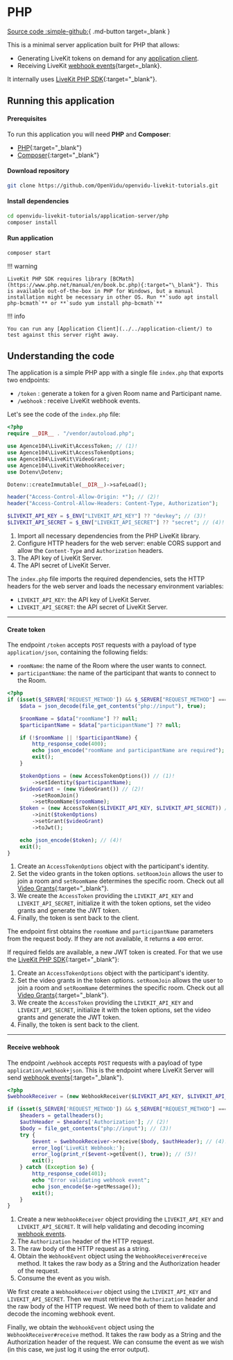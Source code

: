 # PHP

[Source code :simple-github:](https://github.com/OpenVidu/openvidu-livekit-tutorials/tree/master/application-server/php){ .md-button target=\_blank }

This is a minimal server application built for PHP  that allows:

- Generating LiveKit tokens on demand for any [application client](../../application-client/).
- Receiving LiveKit [webhook events](https://docs.livekit.io/realtime/server/webhooks/){target=\_blank}.

It internally uses [LiveKit PHP SDK](https://github.com/agence104/livekit-server-sdk-php){:target="\_blank"}.

## Running this application

#### Prerequisites

To run this application you will need **PHP** and **Composer**:

- [PHP](https://www.php.net/downloads){:target="\_blank"}
- [Composer](https://getcomposer.org/download/){:target="\_blank"}

#### Download repository

```bash
git clone https://github.com/OpenVidu/openvidu-livekit-tutorials.git
```

#### Install dependencies

```bash
cd openvidu-livekit-tutorials/application-server/php
composer install
```

#### Run application

```bash
composer start
```

!!! warning

    LiveKit PHP SDK requires library [BCMath](https://www.php.net/manual/en/book.bc.php){:target="\_blank"}. This is available out-of-the-box in PHP for Windows, but a manual installation might be necessary in other OS. Run **`sudo apt install php-bcmath`** or **`sudo yum install php-bcmath`**

!!! info

    You can run any [Application Client](../../application-client/) to test against this server right away.

## Understanding the code

The application is a simple PHP app with a single file `index.php` that exports two endpoints:

- `/token` : generate a token for a given Room name and Participant name.
- `/webhook` : receive LiveKit webhook events.

Let's see the code of the `index.php` file:

```php title="<a href='https://github.com/OpenVidu/openvidu-livekit-tutorials/blob/master/application-server/php/index.php#L1-L16' target='_blank'>index.php</a>" linenums="1"
<?php
require __DIR__ . "/vendor/autoload.php";

use Agence104\LiveKit\AccessToken; // (1)!
use Agence104\LiveKit\AccessTokenOptions;
use Agence104\LiveKit\VideoGrant;
use Agence104\LiveKit\WebhookReceiver;
use Dotenv\Dotenv;

Dotenv::createImmutable(__DIR__)->safeLoad();

header("Access-Control-Allow-Origin: *"); // (2)!
header("Access-Control-Allow-Headers: Content-Type, Authorization");

$LIVEKIT_API_KEY = $_ENV["LIVEKIT_API_KEY"] ?? "devkey"; // (3)!
$LIVEKIT_API_SECRET = $_ENV["LIVEKIT_API_SECRET"] ?? "secret"; // (4)!
```

1. Import all necessary dependencies from the PHP LiveKit library.
2. Configure HTTP headers for the web server: enable CORS support and allow the `Content-Type` and `Authorization` headers.
3. The API key of LiveKit Server.
4. The API secret of LiveKit Server.

The `index.php` file imports the required dependencies, sets the HTTP headers for the web server and loads the necessary environment variables:

- `LIVEKIT_API_KEY`: the API key of LiveKit Server.
- `LIVEKIT_API_SECRET`: the API secret of LiveKit Server.

---

#### Create token

The endpoint `/token` accepts `POST` requests with a payload of type `application/json`, containing the following fields:

- `roomName`: the name of the Room where the user wants to connect.
- `participantName`: the name of the participant that wants to connect to the Room.

```php title="<a href='https://github.com/OpenVidu/openvidu-livekit-tutorials/blob/master/application-server/php/index.php#L18-L42' target='_blank'>index.php</a>" linenums="17"
<?php
if (isset($_SERVER['REQUEST_METHOD']) && $_SERVER["REQUEST_METHOD"] === "POST" && $_SERVER["PATH_INFO"] === "/token") {
    $data = json_decode(file_get_contents("php://input"), true);

    $roomName = $data["roomName"] ?? null;
    $participantName = $data["participantName"] ?? null;

    if (!$roomName || !$participantName) {
        http_response_code(400);
        echo json_encode("roomName and participantName are required");
        exit();
    }

    $tokenOptions = (new AccessTokenOptions()) // (1)!
        ->setIdentity($participantName);
    $videoGrant = (new VideoGrant()) // (2)!
        ->setRoomJoin()
        ->setRoomName($roomName);
    $token = (new AccessToken($LIVEKIT_API_KEY, $LIVEKIT_API_SECRET)) // (3)!
        ->init($tokenOptions)
        ->setGrant($videoGrant)
        ->toJwt();

    echo json_encode($token); // (4)!
    exit();
}
```

1. Create an `AccessTokenOptions` object with the participant's identity.
2. Set the video grants in the token options. `setRoomJoin` allows the user to join a room and `setRoomName` determines the specific room. Check out all [Video Grants](https://docs.livekit.io/realtime/concepts/authentication/#Video-grant){:target="\_blank"}.
3. We create the `AccessToken` providing the `LIVEKIT_API_KEY` and `LIVEKIT_API_SECRET`, initialize it with the token options, set the video grants and generate the JWT token.
4. Finally, the token is sent back to the client.

The endpoint first obtains the `roomName` and `participantName` parameters from the request body. If they are not available, it returns a `400` error.

If required fields are available, a new JWT token is created. For that we use the [LiveKit PHP SDK](https://github.com/agence104/livekit-server-sdk-php){:target="\_blank"}:

1. Create an `AccessTokenOptions` object with the participant's identity.
2. Set the video grants in the token options. `setRoomJoin` allows the user to join a room and `setRoomName` determines the specific room. Check out all [Video Grants](https://docs.livekit.io/realtime/concepts/authentication/#Video-grant){:target="\_blank"}.
3. We create the `AccessToken` providing the `LIVEKIT_API_KEY` and `LIVEKIT_API_SECRET`, initialize it with the token options, set the video grants and generate the JWT token.
4. Finally, the token is sent back to the client.

---

#### Receive webhook

The endpoint `/webhook` accepts `POST` requests with a payload of type `application/webhook+json`. This is the endpoint where LiveKit Server will send [webhook events](https://docs.livekit.io/realtime/server/webhooks/#Events){:target="\_blank"}.

```php title="<a href='https://github.com/OpenVidu/openvidu-livekit-tutorials/blob/master/application-server/php/index.php#L44-L61' target='_blank'>index.php</a>" linenums="43"
<?php
$webhookReceiver = (new WebhookReceiver($LIVEKIT_API_KEY, $LIVEKIT_API_SECRET)); // (1)!

if (isset($_SERVER['REQUEST_METHOD']) && $_SERVER["REQUEST_METHOD"] === "POST" && $_SERVER["PATH_INFO"] === "/webhook") {
    $headers = getallheaders();
    $authHeader = $headers['Authorization']; // (2)!
    $body = file_get_contents("php://input"); // (3)!
    try {
        $event = $webhookReceiver->receive($body, $authHeader); // (4)!
        error_log('LiveKit Webhook:');
        error_log(print_r($event->getEvent(), true)); // (5)!
        exit();
    } catch (Exception $e) {
        http_response_code(401);
        echo "Error validating webhook event";
        echo json_encode($e->getMessage());
        exit();
    }
}
```

1. Create a new `WebhookReceiver` object providing the `LIVEKIT_API_KEY` and `LIVEKIT_API_SECRET`. It will help validating and decoding incoming [webhook events](https://docs.livekit.io/realtime/server/webhooks/).
2. The `Authorization` header of the HTTP request.
3. The raw body of the HTTP request as a string.
4. Obtain the `WebhookEvent` object using the `WebhookReceiver#receive` method. It takes the raw body as a String and the Authorization header of the request.
5. Consume the event as you wish.

We first create a `WebhookReceiver` object using the `LIVEKIT_API_KEY` and `LIVEKIT_API_SECRET`. Then we must retrieve the `Authorization` header and the raw body of the HTTP request. We need both of them to validate and decode the incoming webhook event.

Finally, we obtain the `WebhookEvent` object using the `WebhookReceiver#receive` method. It takes the raw body as a String and the Authorization header of the request. We can consume the event as we wish (in this case, we just log it using the error output).

<br>